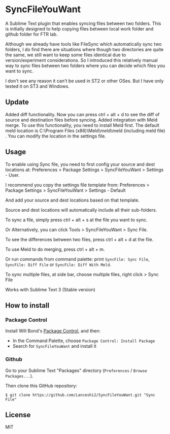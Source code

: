 # SyncFileYouWant

A Sublime Text plugin that enables syncing files between two folders. This is initially designed to help copying files between local work folder and github folder for FTR lab. 

Although we already have tools like FileSync which automatically sync two folders, I do find there are situations where though two directories are quite the same, we still want to keep some files identical due to version/experiment considerations. So I introduced this relatively manual way to sync files between two folders where you can decide which files you want to sync. 

I don't see any reason it can't be used in ST2 or other OSes. But I have only tested it on ST3 and Windows. 

## Update ##
Added diff functionality. Now you can press ctrl + alt + d to see the diff of source and destination files before syncing. 
Added integration with Meld merge. To use this functionality, you need to install Meld first. The default meld location is C:\\Program Files (x86)\\Meld\\meld\\meld (including meld file) . You can modify the location in the settings file. 

## Usage ##

To enable using Sync file, you need to first config your source and dest locations at:
Preferences > Package Settings > SyncFileYouWant > Settings - User. 

I recommend you copy the settings file template from:
Preferences > Package Settings > SyncFileYouWant > Settings - Default

And add your source and dest locations based on that template. 

Source and dest locations will automatically include all their sub-folders. 

To sync a file, simply press ctrl + alt + s at the file you want to sync.

Or Alternatively, you can click Tools >  SyncFileYouWant > Sync File. 

To see the differences between two files, press ctrl + alt + d at the file. 

To use Meld to do merging, press ctrl + alt + m.

Or run commands from command palette: print `SyncFile: Sync File`, `SyncFile: Diff File` or `SyncFile: Diff With Meld`.

To sync multiple files, at side bar, choose multiple files, right click > Sync File

Works with Sublime Text 3 (Stable version)


## How to install ##

### Package Control ###

Install Will Bond's [Package Control](https://sublime.wbond.net/installation), and then:

* In the Command Palette, choose `Package Control: Install Package`
* Search for `SyncFileYouWant` and install it

### Github ###

Go to your Sublime Text "Packages" directory (`Preferences` / `Browse Packages...`).

Then clone this GitHub repository:

    $ git clone https://github.com/Lanceshi2/SyncFileYouWant.git "Sync File"

## License ##
MIT